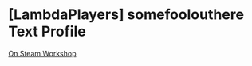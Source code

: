 # [LambdaPlayers] somefoolouthere Text Profile

[On Steam Workshop](https://steamcommunity.com/sharedfiles/filedetails/?id=2954955751)